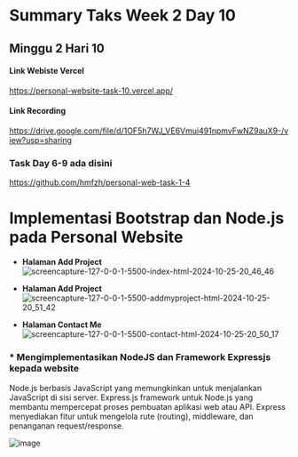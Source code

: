 # Summary Taks Week 2 Day 10

## Minggu 2 Hari 10
#### Link Webiste Vercel
https://personal-website-task-10.vercel.app/

#### Link Recording
https://drive.google.com/file/d/1OF5h7WJ_VE6Vmui491npmvFwNZ9auX9-/view?usp=sharing

### Task Day 6-9 ada disini
https://github.com/hmfzh/personal-web-task-1-4

# Implementasi Bootstrap dan Node.js pada Personal Website
* **Halaman Add Project** 
![screencapture-127-0-0-1-5500-index-html-2024-10-25-20_46_46](https://github.com/user-attachments/assets/5ffe1d0b-04aa-48d2-8ce4-d6c70a176e89)

* **Halaman Add Project** 
![screencapture-127-0-0-1-5500-addmyproject-html-2024-10-25-20_51_42](https://github.com/user-attachments/assets/81531187-867f-4a79-ba38-9277bc5f030f)

* **Halaman Contact Me** 
![screencapture-127-0-0-1-5500-contact-html-2024-10-25-20_50_17](https://github.com/user-attachments/assets/d3dc2d47-0738-4dc0-a678-4b1943f4010d)

### * **Mengimplementasikan NodeJS dan Framework Expressjs kepada website**
Node.js berbasis JavaScript yang memungkinkan untuk menjalankan JavaScript di sisi server. 
Express.js  framework  untuk Node.js yang membantu mempercepat proses pembuatan aplikasi web atau API. Express menyediakan  fitur untuk mengelola rute (routing), middleware, dan penanganan request/response.

![image](https://github.com/user-attachments/assets/54ce6ecf-3e81-4c71-a2ed-22945ccad299)
